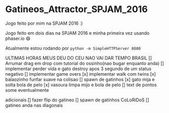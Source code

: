 # Gatineos_Attractor_SPJAM_2016
Jogo feito por mim na SPJAM 2016 :)

Jogo feito em dois dias na SPJAM 2016 e minha primeira vez usando phaser.io :smile:

Atualmente estou rodando por `python -m SimpleHTTPServer 8080`

ULTIMAS HORAS MEUS DEU DO CEU NAO VAI DAR TEMPO BRASIL
[] Arrumar drag em drop com tutorial do ossinho(nao bugar enquanto anda)
[] implementar perder vida e gato destroy apos 3 segundo de um status negativo
[] implementar game overs
[x] implementar walk com twins
[x] balaozinho funfar suave na colisao
[] spawn de gatinhos
[x] gato mija e solta bola de pelo
[x] vasoura limpa mijo e bola de pelo
[] text de pontos some eventualmente

adicionais
[] fazer flip do gatineo
[] spawn de gatinhos CoLoRiDoS
[] gatineo anda nas diagonais